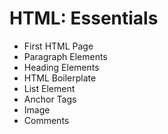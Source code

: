 # HTML: Essentials

 - First HTML Page
 - Paragraph Elements
 - Heading Elements
 - HTML Boilerplate
 - List Element
 - Anchor Tags
 - Image
 - Comments